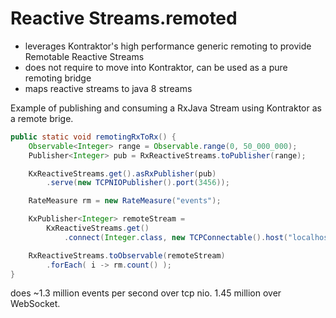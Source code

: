 # Reactive Streams.remoted

* leverages Kontraktor's high performance generic remoting to provide Remotable Reactive Streams
* does not require to move into Kontraktor, can be used as a pure remoting bridge
* maps reactive streams to java 8 streams

Example of publishing and consuming a RxJava Stream using Kontraktor as a remote brige.

```java
public static void remotingRxToRx() {
    Observable<Integer> range = Observable.range(0, 50_000_000);
    Publisher<Integer> pub = RxReactiveStreams.toPublisher(range);

    KxReactiveStreams.get().asRxPublisher(pub)
        .serve(new TCPNIOPublisher().port(3456));

    RateMeasure rm = new RateMeasure("events");

    KxPublisher<Integer> remoteStream =
        KxReactiveStreams.get()
            .connect(Integer.class, new TCPConnectable().host("localhost").port(3456));

    RxReactiveStreams.toObservable(remoteStream)
        .forEach( i -> rm.count() );
}
```

does ~1.3 million events per second over tcp nio. 1.45 million over WebSocket.


